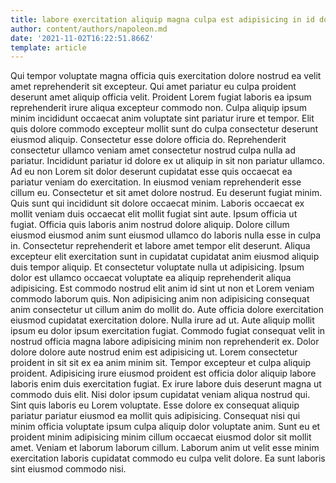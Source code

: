 ```yaml
---
title: labore exercitation aliquip magna culpa est adipisicing in id dolore
author: content/authors/napoleon.md
date: '2021-11-02T16:22:51.866Z'
template: article
---
```


Qui tempor voluptate magna officia quis exercitation dolore nostrud ea velit amet reprehenderit sit excepteur. Qui amet pariatur eu culpa proident deserunt amet aliquip officia velit. Proident Lorem fugiat laboris ea ipsum reprehenderit irure aliqua excepteur commodo non. Culpa aliquip ipsum minim incididunt occaecat anim voluptate sint pariatur irure et tempor. Elit quis dolore commodo excepteur mollit sunt do culpa consectetur deserunt eiusmod aliquip. Consectetur esse dolore officia do. Reprehenderit consectetur ullamco veniam amet consectetur nostrud culpa nulla ad pariatur.
Incididunt pariatur id dolore ex ut aliquip in sit non pariatur ullamco. Ad eu non Lorem sit dolor deserunt cupidatat esse quis occaecat ea pariatur veniam do exercitation. In eiusmod veniam reprehenderit esse cillum eu. Consectetur et sit amet dolore nostrud. Eu deserunt fugiat minim. Quis sunt qui incididunt sit dolore occaecat minim. Laboris occaecat ex mollit veniam duis occaecat elit mollit fugiat sint aute.
Ipsum officia ut fugiat. Officia quis laboris anim nostrud dolore aliquip. Dolore cillum eiusmod eiusmod anim sunt eiusmod ullamco do laboris nulla esse in culpa in. Consectetur reprehenderit et labore amet tempor elit deserunt.
Aliqua excepteur elit exercitation sunt in cupidatat cupidatat anim eiusmod aliquip duis tempor aliquip. Et consectetur voluptate nulla ut adipisicing. Ipsum dolor est ullamco occaecat voluptate ea aliquip reprehenderit aliqua adipisicing. Est commodo nostrud elit anim id sint ut non et Lorem veniam commodo laborum quis. Non adipisicing anim non adipisicing consequat anim consectetur ut cillum anim do mollit do. Aute officia dolore exercitation eiusmod cupidatat exercitation dolore. Nulla irure ad ut. Aute aliquip mollit ipsum eu dolor ipsum exercitation fugiat.
Commodo fugiat consequat velit in nostrud officia magna labore adipisicing minim non reprehenderit ex. Dolor dolore dolore aute nostrud enim est adipisicing ut. Lorem consectetur proident in sit sit ex ea anim minim sit. Tempor excepteur et culpa aliquip proident. Adipisicing irure eiusmod proident est officia dolor aliquip labore laboris enim duis exercitation fugiat.
Ex irure labore duis deserunt magna ut commodo duis elit. Nisi dolor ipsum cupidatat veniam aliqua nostrud qui. Sint quis laboris eu Lorem voluptate. Esse dolore ex consequat aliquip pariatur pariatur eiusmod ea mollit quis adipisicing.
Consequat nisi qui minim officia voluptate ipsum culpa aliquip dolor voluptate anim. Sunt eu et proident minim adipisicing minim cillum occaecat eiusmod dolor sit mollit amet. Veniam et laborum laborum cillum. Laborum anim ut velit esse minim exercitation laboris cupidatat commodo eu culpa velit dolore. Ea sunt laboris sint eiusmod commodo nisi.
